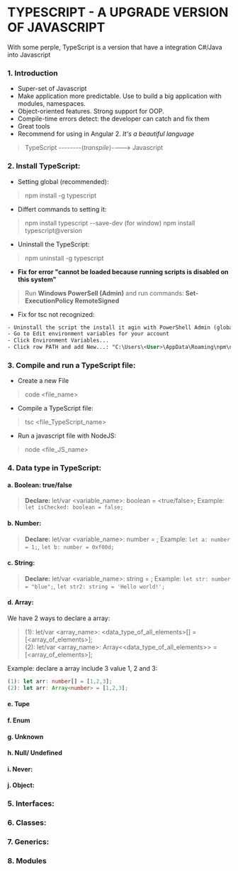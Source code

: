 # TYPESCRIPT - A UPGRADE VERSION OF JAVASCRIPT

With some perple, TypeScript is a version that have a integration C#/Java into Javascript

### 1. Introduction
- Super-set of Javascript
- Make application more predictable. Use to build a big application with modules, namespaces.
- Object-oriented features. Strong support for OOP.
- Compile-time errors detect: the developer can catch and fix them
- Great tools
- Recommend for using in Angular 2.
<i>It's a beautiful language</i>
> TypeScript --------(<i>transpile</i>)----> Javascript

### 2. Install TypeScript:
* Setting global (recommended):
> npm install -g typescript
* Differt commands to setting it:
> npm install typescript --save-dev (for window)
> npm install typescript@version
* Uninstall the TypeScript:
> npm uninstall -g typescript

* <b>Fix for error "cannot be loaded because running scripts is disabled on this system"</b>
> Run <b>Windows PowerSell (Admin)</b> and run commands: <b>Set-ExecutionPolicy RemoteSigned</b>

* Fix for tsc not recognized:
```html
- Uninstall the script the install it agin with PowerShell Admin (global setting)
- Go to Edit environment variables for your account
- Click Environment Variables...
- Click row PATH and add New...: "C:\Users\<User>\AppData\Roaming\npm\node_modules\typescript\bin" (maybe different in your desk/latop, just find it PATH and add)
```

### 3. Compile and run a TypeScript file:
* Create a new File
> code <file_name>

* Compile a TypeScript file:
> tsc <file_TypeScript_name>

* Run a javascript file with NodeJS:
> node <file_JS_name>

### 4. Data type in TypeScript:
#### a. Boolean: true/false
> <b>Declare:</b> let/var <variable_name>: boolean = <true/false>;
Example: `let isChecked: boolean = false;`

#### b. Number:
> <b>Declare:</b> let/var <variable_name>: number = <value>;
Example: `let a: number = 1;`, `let b: number = 0xf00d;`
  
#### c. String:
> <b>Declare:</b> let/var <variable_name>: string = <value>;
Example: `let str: number = "blue";`, `let str2: string = 'Hello world!';`
  
#### d. Array:
We have 2 ways to declare a array:
> (1): let/var <array_name>: <data_type_of_all_elements>[] = [<array_of_elements>];<br>
> (2): let/var <array_name>: Array<<data_type_of_all_elements>> = [<array_of_elements>];

Example: declare a array include 3 value 1, 2 and 3:
```typescript
(1): let arr: number[] = [1,2,3];
(2): let arr: Array<number> = [1,2,3];
```

#### e. Tupe

#### f. Enum

#### g. Unknown

#### h. Null/ Undefined

#### i. Never:


#### j. Object:

### 5. Interfaces:

### 6. Classes:

### 7. Generics:

### 8. Modules

